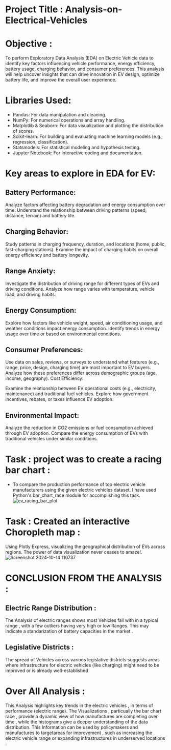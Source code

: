 # Project Title : Analysis-on-Electrical-Vehicles
# Objective :
To perform Exploratory Data Analysis (EDA) on Electric Vehicle data to identify key factors influencing vehicle performance, energy efficiency, battery usage, charging behavior, and consumer preferences.
This analysis will help uncover insights that can drive innovation in EV design, optimize battery life, and improve the overall user experience.
# Libraries Used:
- Pandas: For data manipulation and cleaning.
- NumPy: For numerical operations and array handling.
- Matplotlib & Seaborn: For data visualization and plotting the distribution of scores.
- Scikit-learn: For building and evaluating machine learning models (e.g., regression, classification).
- Statsmodels: For statistical modeling and hypothesis testing.
- Jupyter Notebook: For interactive coding and documentation.
# Key areas to explore in EDA for EV:

## Battery Performance:

Analyze factors affecting battery degradation and energy consumption over time.
Understand the relationship between driving patterns (speed, distance, terrain) and battery life.

## Charging Behavior:

Study patterns in charging frequency, duration, and locations (home, public, fast-charging stations).
Examine the impact of charging habits on overall energy efficiency and battery longevity.

## Range Anxiety:

Investigate the distribution of driving range for different types of EVs and driving conditions.
Analyze how range varies with temperature, vehicle load, and driving habits.

## Energy Consumption:

Explore how factors like vehicle weight, speed, air conditioning usage, and weather conditions impact energy consumption.
Identify trends in energy usage over time or based on environmental conditions.

## Consumer Preferences:

Use data on sales, reviews, or surveys to understand what features (e.g., range, price, design, charging time) are most important to EV buyers.
Analyze how these preferences differ across demographic groups (age, income, geography).
Cost Efficiency:

Examine the relationship between EV operational costs (e.g., electricity, maintenance) and traditional fuel vehicles.
Explore how government incentives, rebates, or taxes influence EV adoption.

## Environmental Impact:

Analyze the reduction in CO2 emissions or fuel consumption achieved through EV adoption.
Compare the energy consumption of EVs with traditional vehicles under similar conditions.

# Task : project was to create a racing bar chart :
- To compare the production performance of top electric vehicle manufacturers using the given electric vehicles dataset. I have used Python's bar_chart_race module for accomplishing this task.
![ev_racing_bar_plot](https://github.com/user-attachments/assets/56b82ef3-f4cf-45e2-ba23-f7ed2025a97e)

# Task : Created an interactive Choropleth map :
Using Plotly Express, visualizing the geographical distribution of EVs across regions. The power of data visualization never ceases to amaze!.
![Screenshot 2024-10-14 110737](https://github.com/user-attachments/assets/168139b6-0aca-45d6-8df9-4869a607b08e)

# CONCLUSION FROM THE ANALYSIS :
## Electric Range Distribution :
The Analysis of electric ranges shows most Vehicles fall with in a typical range , with a few outliers having very high or low Ranges.
This may indicate a standarization of battery capacities in the market .
## Legislative Districts :
The spread of Vehicles across various legislative districts suggests areas where infrastructure for electric vehicles (like charging) might need to be improved or is already well-established
# Over All Analysis :
This Analysis highlights key trends in the electric vehicles , in terms of performance (electric range).
The Visualizations , particually the bar chart race , provide a dynamic view of how manufactures are completing over time , while the histograms give a deeper understanding of the data distribution.
This Information can be used by policymakers and manufactures to targetareas for improvement , such as increasing the electric vehicle range or expanding infrastructures in underserved locations .
